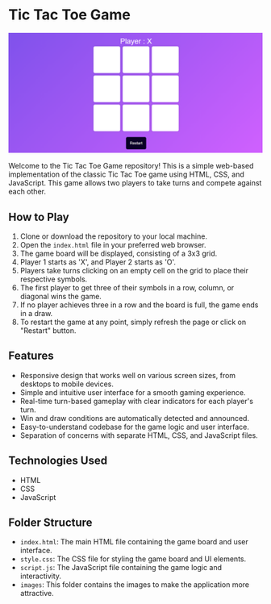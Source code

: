 # Tic Tac Toe Game

![Tic Tac Toe](./images/screenshot.png)

Welcome to the Tic Tac Toe Game repository! This is a simple web-based implementation of the classic Tic Tac Toe game using HTML, CSS, and JavaScript. This game allows two players to take turns and compete against each other.

## How to Play

1. Clone or download the repository to your local machine.
2. Open the `index.html` file in your preferred web browser.
3. The game board will be displayed, consisting of a 3x3 grid.
4. Player 1 starts as 'X', and Player 2 starts as 'O'.
5. Players take turns clicking on an empty cell on the grid to place their respective symbols.
6. The first player to get three of their symbols in a row, column, or diagonal wins the game.
7. If no player achieves three in a row and the board is full, the game ends in a draw.
8. To restart the game at any point, simply refresh the page or click on "Restart" button.

## Features

- Responsive design that works well on various screen sizes, from desktops to mobile devices.
- Simple and intuitive user interface for a smooth gaming experience.
- Real-time turn-based gameplay with clear indicators for each player's turn.
- Win and draw conditions are automatically detected and announced.
- Easy-to-understand codebase for the game logic and user interface.
- Separation of concerns with separate HTML, CSS, and JavaScript files.

## Technologies Used

- HTML
- CSS
- JavaScript

## Folder Structure

- `index.html`: The main HTML file containing the game board and user interface.
- `style.css`: The CSS file for styling the game board and UI elements.
- `script.js`: The JavaScript file containing the game logic and interactivity.
- `images`: This folder contains the images to make the application more attractive.